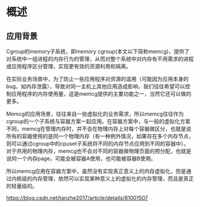 
# 概述

## 应用背景

Cgroup的memory子系统，即memory cgroup(本文以下简称memcg)，提供了对系统中一组进程的内存行为的管理，从而对整个系统中对内存有不用需求的进程或应用程序区分管理，实现更有效的资源利用和隔离。

在实际业务场景中，为了防止一些应用程序对资源的滥用（可能因为应用本身的bug，如内存泄露），导致对同一主机上其他应用造成影响，我们往往希望可以控制应用程序的内存使用量，这是memcg提供的主要功能之一，当然它还可以做的更多。

Memcg的应用场景，往往来自一些虚拟化的业务需求，所以memcg往往作为cgroup的一个子系统与容器方案一起应用。在容器方案中，与一般的虚拟化方案不同，memcg在管理内存时，并不会在物理内存上对每个容器做区分，也就是说所有的容器使用的是同一个物理内存（有一种例外情况，如果存在多个内存节点，则可以通过cgroup中的cpuset子系统将不同的内存节点应用到不同的容器中）。对于共用的物理内存，memcg也不会对不同的容器做物理页面的预分配，也就是说同一个内存page，可能会被容器A使用，也可能被容器B使用。

所以memcg应用在容器方案中，虽然没有实现真正意义上的内存虚拟化，但是通过内核级的内存管理，依然可以实现某种意义上的虚拟化的内存管理，而且是真正的轻量级的。


https://blog.csdn.net/tanzhe2017/article/details/81001507